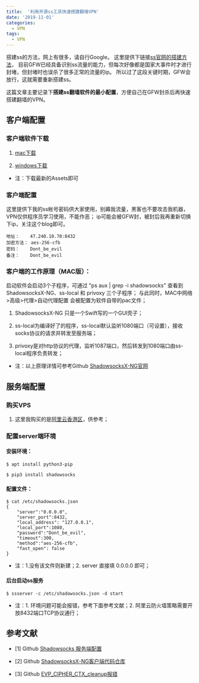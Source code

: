 ```yaml
---
title:  '利用开源ss工具快速搭建翻墙VPN'
date: '2019-11-01'
categories:
  - VPN
tags:
  - VPN
---
```


搭建ss的方法，网上有很多，请自行Google。
这里提供下链接[ss官网的搭建方法](https://github.com/shadowsocks/shadowsocks/wiki/Shadowsocks-%E4%BD%BF%E7%94%A8%E8%AF%B4%E6%98%8E)，
目前GFW已经具备识别ss流量的能力，但每次好像都是国家大事件时才进行封堵，但封堵时也误杀了很多正常的流量的ip。
所以过了这段关键时期，GFW会放行，这就需要重新搭建ss。

这篇文章主要记录下**搭建ss翻墙软件的最小配置**，方便自己在GFW封杀后再快速搭建翻墙的VPN。


## 客户端配置

### 客户端软件下载

1. [mac下载](https://github.com/shadowsocks/ShadowsocksX-NG/releases)

2. [windows下载](https://github.com/shadowsocks/shadowsocks-windows/releases)

* 注：下载最新的Assets即可


### 客户端配置

这里提供下我的ss帐号密码供大家使用，别薅我流量，黑客也不要攻击我机器，VPN仅供程序员学习使用，不能作恶；
ip可能会被GFW封，被封后我再重新切换下ip，关注这个blog即可。

```
地址：    47.240.10.78:8432
加密方法： aes-256-cfb
密码：    Dont_be_evil
备注：    Dont_be_evil
```

### 客户端的工作原理（MAC版）：

启动软件会启动3个子程序，可通过 "ps aux | grep -i shadowsocks" 查看到 ShadowsocksX-NG、ss-local 和 privoxy 三个子程序；
与此同时，MAC中网络>高级>代理>自动代理配置 会被配置为软件自带的pac文件；

1. ShadowsocksX-NG 只是一个Swift写的一个GUI壳子；

2. ss-local为编译好了的程序，ss-local默认监听1080端口（可设置），接收socks协议的请求并转发至服务端；

3. privoxy是对http协议的代理，监听1087端口，然后转发到1080端口由ss-local程序负责转发；

* 注：以上原理详情可参考Github [ShadowsocksX-NG官网](https://github.com/shadowsocks/ShadowsocksX-NG)


## 服务端配置

### 购买VPS

1. 这里我购买的是[阿里云香港区](https://www.aliyun.com/product/swas?spm=5176.12825654.eofdhaal5.3.37b02c4aPPJcjo&aly_as=kKcMBhh5)，供参考；


### 配置server端环境


#### 安装环境：

```
$ apt install python3-pip

$ pip3 install shadowsocks
```


#### 配置文件：

```
$ cat /etc/shadowsocks.json
{
    "server":"0.0.0.0",
    "server_port":8432,
    "local_address": "127.0.0.1",
    "local_port":1080,
    "password":"Dont_be_evil",
    "timeout":300,
    "method":"aes-256-cfb",
    "fast_open": false
}
```

- 注：1.没有该文件则新建；2. server 直接填 0.0.0.0 即可；


#### 后台启动ss服务

```
$ ssserver -c /etc/shadowsocks.json -d start
```

- 注：1. 环境问题可能会报错，参考下面参考文献；2. 阿里云防火墙策略需要开放8432端口TCP协议通行；



## 参考文献

- [1] Github [Shadowsocks 服务端配置](https://github.com/shadowsocks/shadowsocks/wiki/Shadowsocks-%E4%BD%BF%E7%94%A8%E8%AF%B4%E6%98%8E)

- [2] Github [ShadowsocksX-NG客户端代码仓库](https://github.com/shadowsocks/ShadowsocksX-NG)

- [3] Github [EVP_CIPHER_CTX_cleanup报错](https://floperry.github.io/2019/02/24/2018-06-25-Ubuntu-18.04-%E4%B8%8B%E8%A7%A3%E5%86%B3-shadowsocks-%E6%9C%8D%E5%8A%A1%E6%8A%A5%E9%94%99%E9%97%AE%E9%A2%98/)
